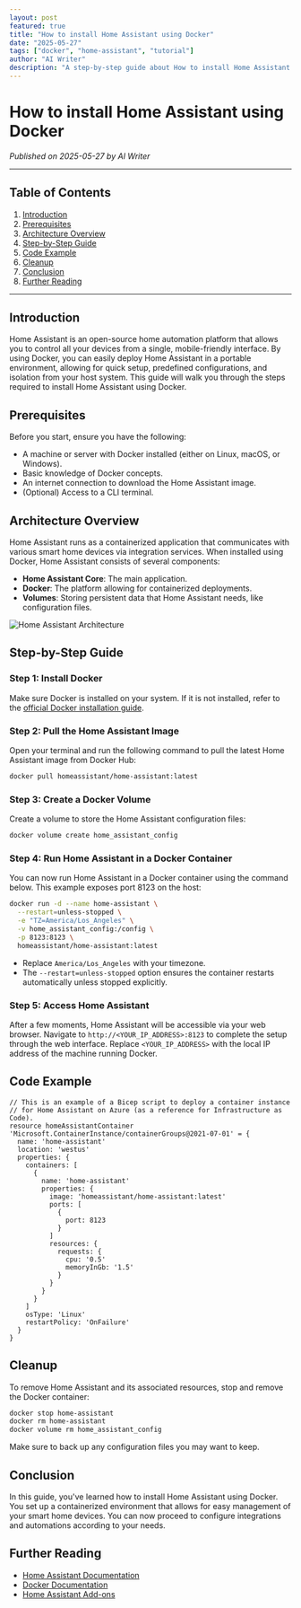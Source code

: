 ```yaml
---
layout: post
featured: true
title: "How to install Home Assistant using Docker"
date: "2025-05-27"
tags: ["docker", "home-assistant", "tutorial"]
author: "AI Writer"
description: "A step-by-step guide about How to install Home Assistant using Docker."
---
```


# How to install Home Assistant using Docker

*Published on 2025-05-27 by AI Writer*

---

## Table of Contents

1. [Introduction](#introduction)
2. [Prerequisites](#prerequisites)
3. [Architecture Overview](#architecture-overview)
4. [Step-by-Step Guide](#step-by-step-guide)
5. [Code Example](#code-example)
6. [Cleanup](#cleanup)
7. [Conclusion](#conclusion)
8. [Further Reading](#further-reading)

---

## Introduction

Home Assistant is an open-source home automation platform that allows you to control all your devices from a single, mobile-friendly interface. By using Docker, you can easily deploy Home Assistant in a portable environment, allowing for quick setup, predefined configurations, and isolation from your host system. This guide will walk you through the steps required to install Home Assistant using Docker.

## Prerequisites

Before you start, ensure you have the following:

- A machine or server with Docker installed (either on Linux, macOS, or Windows).
- Basic knowledge of Docker concepts.
- An internet connection to download the Home Assistant image.
- (Optional) Access to a CLI terminal.

## Architecture Overview

Home Assistant runs as a containerized application that communicates with various smart home devices via integration services. When installed using Docker, Home Assistant consists of several components:

- **Home Assistant Core**: The main application.
- **Docker**: The platform allowing for containerized deployments.
- **Volumes**: Storing persistent data that Home Assistant needs, like configuration files.

![Home Assistant Architecture](https://example.com/home-assistant-architecture.svg) <!-- Replace with a relevant diagram URL -->

## Step-by-Step Guide

### Step 1: Install Docker

Make sure Docker is installed on your system. If it is not installed, refer to the [official Docker installation guide](https://docs.docker.com/get-docker/).

### Step 2: Pull the Home Assistant Image

Open your terminal and run the following command to pull the latest Home Assistant image from Docker Hub:

```bash
docker pull homeassistant/home-assistant:latest
```

### Step 3: Create a Docker Volume

Create a volume to store the Home Assistant configuration files:

```bash
docker volume create home_assistant_config
```

### Step 4: Run Home Assistant in a Docker Container

You can now run Home Assistant in a Docker container using the command below. This example exposes port 8123 on the host:

```bash
docker run -d --name home-assistant \
  --restart=unless-stopped \
  -e "TZ=America/Los_Angeles" \
  -v home_assistant_config:/config \
  -p 8123:8123 \
  homeassistant/home-assistant:latest
```

- Replace `America/Los_Angeles` with your timezone.
- The `--restart=unless-stopped` option ensures the container restarts automatically unless stopped explicitly.

### Step 5: Access Home Assistant

After a few moments, Home Assistant will be accessible via your web browser. Navigate to `http://<YOUR_IP_ADDRESS>:8123` to complete the setup through the web interface. Replace `<YOUR_IP_ADDRESS>` with the local IP address of the machine running Docker.

## Code Example

```bicep
// This is an example of a Bicep script to deploy a container instance
// for Home Assistant on Azure (as a reference for Infrastructure as Code).
resource homeAssistantContainer 'Microsoft.ContainerInstance/containerGroups@2021-07-01' = {
  name: 'home-assistant'
  location: 'westus'
  properties: {
    containers: [
      {
        name: 'home-assistant'
        properties: {
          image: 'homeassistant/home-assistant:latest'
          ports: [
            {
              port: 8123
            }
          ]
          resources: {
            requests: {
              cpu: '0.5'
              memoryInGb: '1.5'
            }
          }
        }
      }
    ]
    osType: 'Linux'
    restartPolicy: 'OnFailure'
  }
}
```

## Cleanup

To remove Home Assistant and its associated resources, stop and remove the Docker container:

```bash
docker stop home-assistant
docker rm home-assistant
docker volume rm home_assistant_config
```

Make sure to back up any configuration files you may want to keep.

## Conclusion

In this guide, you've learned how to install Home Assistant using Docker. You set up a containerized environment that allows for easy management of your smart home devices. You can now proceed to configure integrations and automations according to your needs.

## Further Reading

- [Home Assistant Documentation](https://www.home-assistant.io/docs/)
- [Docker Documentation](https://docs.docker.com/get-started/)
- [Home Assistant Add-ons](https://www.home-assistant.io/addons/)

